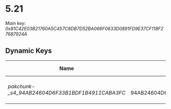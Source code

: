# 5.21

###### *Main key: 0x81C42E03B21760A5C457C8DB7D52BA066F0633D0891FD9E37CF118F27687924A*

## Dynamic Keys

| Name                                            | Key<br/>GUID                          | Notes               |
|-------------------------------------------------|---------------------------------------|---------------------|
| *pakchunk-_s4_94AB24604D6F33B1BDF1B4911CABA3FC* | <br/>94AB24604D6F33B1BDF1B4911CABA3FC | Contains the Grill Sergeant skin |
